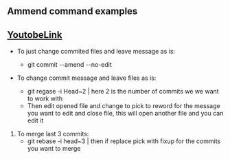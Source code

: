 
## Ammend command examples

## [YoutobeLink](https://www.youtube.com/watch?v=ElRzTuYln0M)
- To just change commited files and leave message as is:
    - git commit --amend --no-edit

- To change commit message and leave files as is:
    - git regase -i Head~2 | here 2 is the number of commits we we want to work with
    - Then edit opened file and change to pick to reword for the message you want to edit and close file, this will open another file and you can edit it
1. To merge last 3 commits:
    - git rebase -i head~3 | then if replace pick with fixup for the commits you want to merge